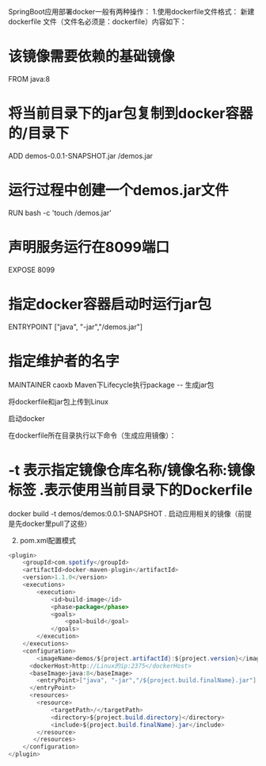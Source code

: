 SpringBoot应用部署docker一般有两种操作：
1.使用dockerfile文件格式：
​ 新建dockerfile 文件（文件名必须是：dockerfile）内容如下：

# 该镜像需要依赖的基础镜像
FROM java:8
# 将当前目录下的jar包复制到docker容器的/目录下
ADD demos-0.0.1-SNAPSHOT.jar /demos.jar
# 运行过程中创建一个demos.jar文件
RUN bash -c 'touch /demos.jar'
# 声明服务运行在8099端口
EXPOSE 8099
# 指定docker容器启动时运行jar包
ENTRYPOINT ["java", "-jar","/demos.jar"]
# 指定维护者的名字
MAINTAINER caoxb
Maven下Lifecycle执行package -- 生成jar包

将dockerfile和jar包上传到Linux

启动docker

在dockerfile所在目录执行以下命令（生成应用镜像）：

# -t 表示指定镜像仓库名称/镜像名称:镜像标签 .表示使用当前目录下的Dockerfile
docker build -t demos/demos:0.0.1-SNAPSHOT .
启动应用相关的镜像（前提是先docker里pull了这些）

2. pom.xml配置模式
```java
<plugin>    
	<groupId>com.spotify</groupId>    
	<artifactId>docker-maven-plugin</artifactId>    
	<version>1.1.0</version>    
	<executions>        
		<execution>           
        	<id>build-image</id>            
        	<phase>package</phase>            
        	<goals>               
            	<goal>build</goal>           
            </goals>        
        </execution>    
    </executions>    
    <configuration>        
    	<imageName>demos/${project.artifactId}:${project.version}</imageName>        		 
      <dockerHost>http://Linux的ip:2375</dockerHost>        			  					
      <baseImage>java:8</baseImage>        
    	<entryPoint>["java", "-jar","/${project.build.finalName}.jar"]        				
      </entryPoint>        
      <resources>           
     	<resource>                
            <targetPath>/</targetPath>
            <directory>${project.build.directory}</directory>
            <include>${project.build.finalName}.jar</include>            
     	</resource>        
       </resources>    
	</configuration>
</plugin>
```

